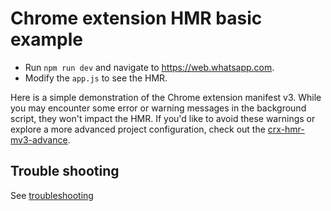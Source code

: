 # Chrome extension HMR basic example

- Run `npm run dev` and navigate to https://web.whatsapp.com.
- Modify the `app.js` to see the HMR.

Here is a simple demonstration of the Chrome extension manifest v3. While you may encounter some error or warning messages in the background script, they won't impact the HMR. If you'd like to avoid these warnings or explore a more advanced project configuration, check out the [crx-hmr-mv3-advance](../crx-hmr-mv3-advance).

## Trouble shooting

See [troubleshooting](../../README.md#trouble-shooting)